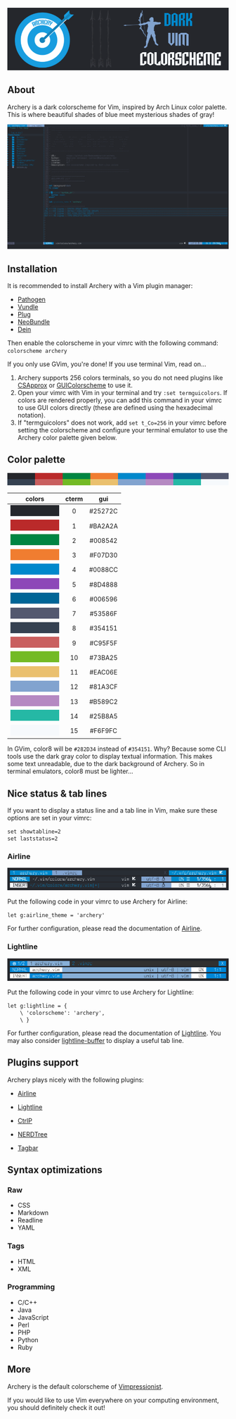 ![Logo](images/logo.png)

## About

Archery is a dark colorscheme for Vim, inspired by Arch Linux color palette. This is where beautiful shades of blue meet mysterious shades of gray!

![Screenshot](images/screenshot.png)

## Installation

It is recommended to install Archery with a Vim plugin manager:

* [Pathogen](https://github.com/tpope/vim-pathogen)
* [Vundle](https://github.com/VundleVim/Vundle.vim)
* [Plug](https://github.com/junegunn/vim-plug)
* [NeoBundle](https://github.com/Shougo/neobundle.vim)
* [Dein](https://github.com/Shougo/dein.vim)

Then enable the colorscheme in your vimrc with the following command: `colorscheme archery`

If you only use GVim, you're done! If you use terminal Vim, read on...

1. Archery supports 256 colors terminals, so you do not need plugins like [CSApprox](https://github.com/vim-scripts/CSApprox) or [GUIColorscheme](https://github.com/vim-scripts/guicolorscheme.vim) to use it.
2. Open your vimrc with Vim in your terminal and try `:set termguicolors`. If colors are rendered properly, you can add this command in your vimrc to use GUI colors directly (these are defined using the hexadecimal notation).
3. If "termguicolors" does not work, add `set t_Co=256` in your vimrc before setting the colorscheme and configure your terminal emulator to use the Archery color palette given below.

## Color palette

![Palette](images/palette.png)

| colors                                | cterm | gui     |
|:-------------------------------------:|:-----:|:-------:|
| ![color0](images/colors/color0.png)   | 0     | #25272C |
| ![color1](images/colors/color1.png)   | 1     | #BA2A2A |
| ![color2](images/colors/color2.png)   | 2     | #008542 |
| ![color3](images/colors/color3.png)   | 3     | #F07D30 |
| ![color4](images/colors/color4.png)   | 4     | #0088CC |
| ![color5](images/colors/color5.png)   | 5     | #8D4888 |
| ![color6](images/colors/color6.png)   | 6     | #006596 |
| ![color7](images/colors/color7.png)   | 7     | #53586F |
| ![color8](images/colors/color8.png)   | 8     | #354151 |
| ![color9](images/colors/color9.png)   | 9     | #C95F5F |
| ![color10](images/colors/color10.png) | 10    | #73BA25 |
| ![color11](images/colors/color11.png) | 11    | #EAC06E |
| ![color12](images/colors/color12.png) | 12    | #81A3CF |
| ![color13](images/colors/color13.png) | 13    | #B589C2 |
| ![color14](images/colors/color14.png) | 14    | #25B8A5 |
| ![color15](images/colors/color15.png) | 15    | #F6F9FC |

In GVim, color8 will be `#282D34` instead of `#354151`. Why? Because some CLI tools use the dark gray color to display textual information. This makes some text unreadable, due to the dark background of Archery. So in terminal emulators, color8 must be lighter...

## Nice status & tab lines

If you want to display a status line and a tab line in Vim, make sure these options are set in your vimrc:

```viml
set showtabline=2
set laststatus=2
```

### Airline

![Airline](images/airline.png)

Put the following code in your vimrc to use Archery for Airline:

```viml
let g:airline_theme = 'archery'
```

For further configuration, please read the documentation of [Airline](https://github.com/vim-airline/vim-airline).

### Lightline

![Lightline](images/lightline.png)

Put the following code in your vimrc to use Archery for Lightline:

```viml
let g:lightline = {
    \ 'colorscheme': 'archery',
    \ }
```

For further configuration, please read the documentation of [Lightline](https://github.com/itchyny/lightline.vim). You may also consider [lightline-buffer](https://github.com/taohex/lightline-buffer) to display a useful tab line.

## Plugins support

Archery plays nicely with the following plugins:

* [Airline](https://github.com/vim-airline/vim-airline)
* [Lightline](https://github.com/itchyny/lightline.vim)

* [CtrlP](https://github.com/kien/ctrlp.vim)
* [NERDTree](https://github.com/scrooloose/nerdtree)
* [Tagbar](https://github.com/majutsushi/tagbar)

## Syntax optimizations

### Raw

* CSS
* Markdown
* Readline
* YAML

### Tags

* HTML
* XML

### Programming

* C/C++
* Java
* JavaScript
* Perl
* PHP
* Python
* Ruby

## More 

Archery is the default colorscheme of [Vimpressionist](https://github.com/Badacadabra/Vimpressionist).

If you would like to use Vim everywhere on your computing environment, you should definitely check it out!
